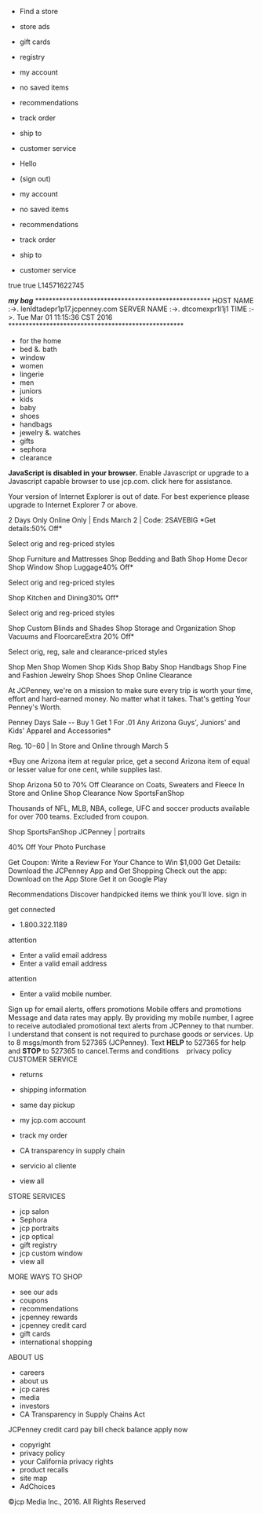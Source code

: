 *   Find a store
*   store ads
*   gift cards
*   registry

*   my account
*   no saved items
*   recommendations
*   track order
*   ship to

*   customer service
    

*   Hello  
*   (sign out)
    
*   my account

*   no saved items
*   recommendations
*   track order
*   ship to

*   customer service
    

true true L14571622745

_**my bag**_ \*\*\*\*\*\*\*\*\*\*\*\*\*\*\*\*\*\*\*\*\*\*\*\*\*\*\*\*\*\*\*\*\*\*\*\*\*\*\*\*\*\*\*\*\*\*\*\*\*\*\* HOST NAME :->. lenldtadepr1p17.jcpenney.com SERVER NAME :->. dtcomexpr1l1j1 TIME :->. Tue Mar 01 11:15:36 CST 2016 \*\*\*\*\*\*\*\*\*\*\*\*\*\*\*\*\*\*\*\*\*\*\*\*\*\*\*\*\*\*\*\*\*\*\*\*\*\*\*\*\*\*\*\*\*\*\*\*\*\*\*

*   for the home
*   bed &. bath
*   window
*   women
*   lingerie
*   men
*   juniors
*   kids
*   baby
*   shoes
*   handbags
*   jewelry &. watches
*   gifts
*   sephora
*   clearance

**JavaScript is disabled in your browser.** Enable Javascript or upgrade to a Javascript capable browser to use jcp.com. click here for assistance.

Your version of Internet Explorer is out of date. For best experience please upgrade to Internet Explorer 7 or above.

2 Days Only Online Only | Ends March 2 | Code: 2SAVEBIG \*Get details:50% Off\*

Select orig and reg-priced styles

Shop Furniture and Mattresses Shop Bedding and Bath Shop Home Decor Shop Window Shop Luggage40% Off\*

Select orig and reg-priced styles

Shop Kitchen and Dining30% Off\*

Select orig and reg-priced styles

Shop Custom Blinds and Shades Shop Storage and Organization Shop Vacuums and FloorcareExtra 20% Off\*

Select orig, reg, sale and clearance-priced styles

Shop Men Shop Women Shop Kids Shop Baby Shop Handbags Shop Fine and Fashion Jewelry Shop Shoes Shop Online Clearance

At JCPenney, we're on a mission to make sure every trip is worth your time, effort and hard-earned money. No matter what it takes. That's getting Your Penney's Worth.

Penney Days Sale -- Buy 1 Get 1 For .01 Any Arizona Guys', Juniors' and Kids' Apparel and Accessories\*

Reg. $10-$60 | In Store and Online through March 5

\*Buy one Arizona item at regular price, get a second Arizona item of equal or lesser value for one cent, while supplies last.

Shop Arizona 50 to 70% Off Clearance on Coats, Sweaters and Fleece In Store and Online Shop Clearance Now SportsFanShop

Thousands of NFL, MLB, NBA, college, UFC and soccer products available for over 700 teams. Excluded from coupon.

Shop SportsFanShop JCPenney | portraits

40% Off Your Photo Purchase

Get Coupon: Write a Review For Your Chance to Win $1,000 Get Details: Download the JCPenney App and Get Shopping Check out the app: Download on the App Store Get it on Google Play

Recommendations Discover handpicked items we think you'll love. sign in

get connected

*   1.800.322.1189

attention

*   Enter a valid email address
*   Enter a valid email address

attention

*   Enter a valid mobile number.

Sign up for email alerts, offers promotions Mobile offers and promotions Message and data rates may apply. By providing my mobile number, I agree to receive autodialed promotional text alerts from JCPenney to that number. I understand that consent is not required to purchase goods or services. Up to 8 msgs/month from 527365 (JCPenney). Text **HELP** to 527365 for help and **STOP** to 527365 to cancel.Terms and conditions    privacy policy CUSTOMER SERVICE

*   returns
*   shipping information
*   same day pickup
*   my jcp.com account
*   track my order
*   CA transparency in supply chain

*   servicio al cliente
*   view all

STORE SERVICES

*   jcp salon
*   Sephora
*   jcp portraits
*   jcp optical
*   gift registry
*   jcp custom window
*   view all

MORE WAYS TO SHOP

*   see our ads
*   coupons
*   recommendations
*   jcpenney rewards
*   jcpenney credit card
*   gift cards
*   international shopping

ABOUT US

*   careers
*   about us
*   jcp cares
*   media
*   investors
*   CA Transparency in Supply Chains Act

JCPenney credit card pay bill check balance apply now

*   copyright
*   privacy policy
*   your California privacy rights
*   product recalls
*   site map
*   AdChoices

©jcp Media Inc., 2016. All Rights Reserved